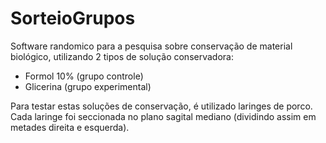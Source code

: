 # SorteioGrupos

Software randomico para a pesquisa sobre conservação de material biológico, utilizando 2 tipos de solução conservadora:
- Formol 10% (grupo controle)
- Glicerina (grupo experimental)  

Para testar estas soluções de conservação, é utilizado laringes de porco. Cada laringe foi seccionada no plano sagital mediano (dividindo assim em metades direita e esquerda).
